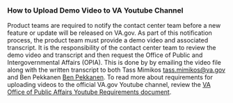 ### How to Upload Demo Video to VA Youtube Channel

Product teams are required to notify the contact center team before a new feature or update will be released on VA.gov. As part of this notification 
process, the product team must provide a demo video and associated transcript. It is the responsibility of the contact center team to review the 
demo video and transcript and then request the Office of Public and Intergovernmental Affairs (OPIA). This is done by by emailing the video file 
along with the written transcript to both Tass Mimikos [tass.mimikos@va.gov](tass.mimikos@va.gov) and Ben Pekkanen [Ben Pekkanen](Ben.Pekkanen@va.gov). 
To read more about requirements for uploading videos to the official VA.gov Youtube channel, review the [VA Office of Public Affairs Youtube Requirements document](https://github.com/department-of-veterans-affairs/va.gov-team/blob/master/platform/call-center/VA%20Office%20of%20Public%20Affairs%20YouTube%20Requirements.docx). 



